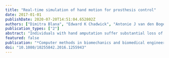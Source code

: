 ```yaml
---
title: "Real-time simulation of hand motion for prosthesis control"
date: 2017-01-01
publishDate: 2020-07-20T14:51:04.652802Z
authors: ["Dimitra Blana", "Edward K Chadwick", "Antonie J van den Bogert", "Wendy M Murray"]
publication_types: ["2"]
abstract: "Individuals with hand amputation suffer substantial loss of independence. Performance of sophisticated prostheses is limited by the ability to control them. To achieve natural and simultaneous control of all wrist and hand motions, we propose to use real-time biomechanical simulation to map between residual EMG and motions of the intact hand. Here we describe a musculoskeletal model of the hand using only extrinsic muscles to determine whether real-time performance is possible. Simulation is 1.3 times faster than real time, but the model is locally unstable. Methods are discussed to increase stability and make this approach suitable for prosthesis control."
featured: false
publication: "*Computer methods in biomechanics and biomedical engineering*"
doi: "10.1080/10255842.2016.1255943"
---
```


